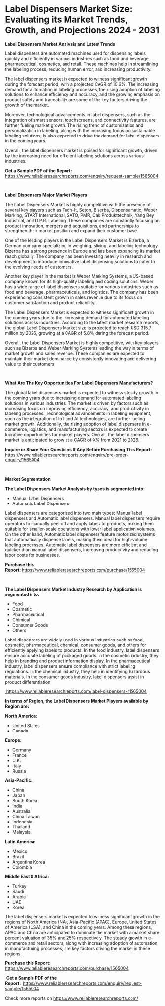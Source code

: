 <p><h1>Label Dispensers Market Size: Evaluating its Market Trends, Growth, and Projections 2024 - 2031</h1></p><p><strong>Label Dispensers Market Analysis and Latest Trends</strong></p>
<p><p>Label dispensers are automated machines used for dispensing labels quickly and efficiently in various industries such as food and beverage, pharmaceutical, cosmetics, and retail. These machines help in streamlining the labeling process, reducing human error, and increasing productivity.</p><p>The label dispensers market is expected to witness significant growth during the forecast period, with a projected CAGR of 10.6%. The increasing demand for automation in labeling processes, the rising adoption of labeling solutions to enhance efficiency and accuracy, and the growing emphasis on product safety and traceability are some of the key factors driving the growth of the market.</p><p>Moreover, technological advancements in label dispensers, such as the integration of smart sensors, touchscreens, and connectivity features, are further fueling market growth. The rising trend of customization and personalization in labeling, along with the increasing focus on sustainable labeling solutions, is also expected to drive the demand for label dispensers in the coming years.</p><p>Overall, the label dispensers market is poised for significant growth, driven by the increasing need for efficient labeling solutions across various industries.</p></p>
<p><strong>Get a Sample PDF of the Report:&nbsp;</strong> <a href="https://www.reliableresearchreports.com/enquiry/request-sample/1565004">https://www.reliableresearchreports.com/enquiry/request-sample/1565004</a></p>
<p>&nbsp;</p>
<p><strong>Label Dispensers Major Market Players</strong></p>
<p><p>The Label Dispensers Market is highly competitive with the presence of several key players such as Tach-It, Seton, Bizerba, Dispensamatic, Weber Marking, START International, SATO, PMR, Cab Produkttechnik, Yang Bey Industrial, and D.P.R. Labeling. These companies are constantly focusing on product innovation, mergers and acquisitions, and partnerships to strengthen their market position and expand their customer base.</p><p>One of the leading players in the Label Dispensers Market is Bizerba, a German company specializing in weighing, slicing, and labeling technology. Bizerba has a strong presence in Europe and has been expanding its market reach globally. The company has been investing heavily in research and development to introduce innovative label dispensing solutions to cater to the evolving needs of customers.</p><p>Another key player in the market is Weber Marking Systems, a US-based company known for its high-quality labeling and coding solutions. Weber has a wide range of label dispensers suitable for various industries such as food and beverage, pharmaceuticals, and logistics. The company has been experiencing consistent growth in sales revenue due to its focus on customer satisfaction and product reliability.</p><p>The Label Dispensers Market is expected to witness significant growth in the coming years due to the increasing demand for automated labeling solutions across industries. According to the latest market research reports, the global Label Dispensers Market size is projected to reach USD 315.7 million by 2026, growing at a CAGR of 5.8% during the forecast period.</p><p>Overall, the Label Dispensers Market is highly competitive, with key players such as Bizerba and Weber Marking Systems leading the way in terms of market growth and sales revenue. These companies are expected to maintain their market dominance by consistently innovating and delivering value to their customers.</p></p>
<p>&nbsp;</p>
<p><strong>What Are The Key Opportunities For Label Dispensers Manufacturers?</strong></p>
<p><p>The global label dispensers market is expected to witness steady growth in the coming years due to increasing demand for automated labeling solutions in various industries. The market is driven by factors such as increasing focus on improving efficiency, accuracy, and productivity in labeling processes. Technological advancements in labeling equipment, such as the integration of IoT and AI technologies, are further fueling market growth. Additionally, the rising adoption of label dispensers in e-commerce, logistics, and manufacturing sectors is expected to create lucrative opportunities for market players. Overall, the label dispensers market is anticipated to grow at a CAGR of X% from 2021 to 2026.</p></p>
<p><strong>Inquire or Share Your Questions If Any Before Purchasing This Report:</strong> <a href="https://www.reliableresearchreports.com/enquiry/pre-order-enquiry/1565004">https://www.reliableresearchreports.com/enquiry/pre-order-enquiry/1565004</a></p>
<p>&nbsp;</p>
<p><strong>Market Segmentation</strong></p>
<p><strong>The Label Dispensers Market Analysis by types is segmented into:</strong></p>
<p><ul><li>Manual Label Dispensers</li><li>Automatic Label Dispensers</li></ul></p>
<p><p>Label dispensers are categorized into two main types: Manual label dispensers and Automatic label dispensers. Manual label dispensers require operators to manually peel off and apply labels to products, making them suitable for smaller-scale operations with lower label application volumes. On the other hand, Automatic label dispensers feature motorized systems that automatically dispense labels, making them ideal for high-volume labeling processes. Automatic label dispensers are more efficient and quicker than manual label dispensers, increasing productivity and reducing labor costs for businesses.</p></p>
<p><strong>Purchase this Report:&nbsp;</strong><a href="https://www.reliableresearchreports.com/purchase/1565004">https://www.reliableresearchreports.com/purchase/1565004</a></p>
<p>&nbsp;</p>
<p><strong>The Label Dispensers Market Industry Research by Application is segmented into:</strong></p>
<p><ul><li>Food</li><li>Cosmetic</li><li>Pharmaceutical</li><li>Chimical</li><li>Consumer Goods</li><li>Others</li></ul></p>
<p><p>Label dispensers are widely used in various industries such as food, cosmetic, pharmaceutical, chemical, consumer goods, and others for efficiently applying labels to products. In the food industry, label dispensers ensure accurate labeling of packaged goods. In the cosmetic industry, they help in branding and product information display. In the pharmaceutical industry, label dispensers ensure compliance with strict labeling regulations. In the chemical industry, they help in identifying hazardous materials. In the consumer goods industry, label dispensers assist in product differentiation.</p></p>
<p><a href="https://www.reliableresearchreports.com/label-dispensers-r1565004">&nbsp;https://www.reliableresearchreports.com/label-dispensers-r1565004</a></p>
<p><strong>In terms of Region, the Label Dispensers Market Players available by Region are:</strong></p>
<p>
    <p> <strong> North America: </strong>
        <ul>
            <li>United States</li>
            <li>Canada</li>
        </ul>
        </p> 
    <p> <strong> Europe: </strong>
        <ul>
            <li>Germany</li>
            <li>France</li>
            <li>U.K.</li>
            <li>Italy</li>
            <li>Russia</li>
        </ul>
        </p> 
    <p> <strong> Asia-Pacific: </strong>
        <ul>
            <li>China</li>
            <li>Japan</li>
            <li>South Korea</li>
            <li>India</li>
            <li>Australia</li>
            <li>China Taiwan</li>
            <li>Indonesia</li>
            <li>Thailand</li>
            <li>Malaysia</li>
        </ul>
        </p> 
    <p> <strong> Latin America: </strong>
        <ul>
            <li>Mexico</li>
            <li>Brazil</li>
            <li>Argentina Korea</li>
            <li>Colombia</li>
        </ul>
        </p> 
    <p> <strong> Middle East & Africa: </strong>
        <ul>
            <li>Turkey</li>
            <li>Saudi</li>
            <li>Arabia</li>
            <li>UAE</li>
            <li>Korea</li>
        </ul>
    </p>
    </p>
<p><p>The label dispensers market is expected to witness significant growth in the regions of North America (NA), Asia-Pacific (APAC), Europe, United States of America (USA), and China in the coming years. Among these regions, APAC and China are anticipated to dominate the market with a market share percent valuation of 35% and 25% respectively. The steady growth in e-commerce and retail sectors, along with increasing adoption of automation in manufacturing processes, are key factors driving the market in these regions.</p></p>
<p><strong>Purchase this Report: </strong><a href="https://www.reliableresearchreports.com/purchase/1565004">https://www.reliableresearchreports.com/purchase/1565004</a></p>
<p>&nbsp;<strong>Get a Sample PDF of the Report:&nbsp;&nbsp;</strong><a href="https://www.reliableresearchreports.com/enquiry/request-sample/1565004">https://www.reliableresearchreports.com/enquiry/request-sample/1565004</a></p>
<p><strong></strong></p>
<p>Check more reports on <a href="https://www.reliableresearchreports.com/">https://www.reliableresearchreports.com/</a></p>